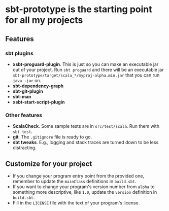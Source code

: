 # sbt-prototype is the starting point for all my projects #

## Features ##
### sbt plugins ###
- **xsbt-proguard-plugin**. This is just so you can make an executable jar out of your project. Run `sbt proguard` and there will be an executable jar `sbt-prototype/target/scala_*/myproj-alpha.min.jar` that you can run `java -jar` on.
- **sbt-dependency-graph**
- **sbt-git-plugin**
- **sbt-man**
- **xsbt-start-script-plugin**

### Other features ###
- **ScalaCheck**. Some sample tests are in `src/test/scala`. Run them with `sbt test`.
- **git**. The `.gitignore` file is ready to go.
- **sbt tweaks**. E.g., logging and stack traces are turned down to be less distracting.

## Customize for your project ##
* If you change your program entry point from the provided one, remember to update the `mainClass` definitions in `build.sbt`.
* If you want to change your program's version number from `alpha` to something more descriptive, like `1.0`, update the `version` definition in `build.sbt`.
* Fill in the `LICENSE` file with the text of your program's license.
